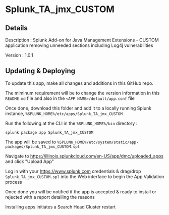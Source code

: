 # Splunk_TA_jmx_CUSTOM
## Details
Description : Splunk Add-on for Java Management Extensions - CUSTOM application removing unneeded sections including Log4j vulnerabilities

Version : 1.0.1

## Updating & Deploying
To update this app, make all changes and additions in this GitHub repo.

The miminum requirement will be to change the version information in this `README.md` file and also in the `<APP NAME>/default/app.conf` file

Once done, download this folder and add it to a locally running Splunk instance, `%SPLUNK_HOME%/etc/apps/Splunk_TA_jmx_CUSTOM`

Run the following at the CLI in the `%SPLUNK_HOME%/bin` directory :
```
splunk package app Splunk_TA_jmx_CUSTOM
```  
The app will be saved to `%SPLUNK_HOME%/etc/system/static/app-packages/Splunk_TA_jmx_CUSTOM.spl`

Navigate to https://illinois.splunkcloud.com/en-US/app/dmc/uploaded_apps and click "Upload App"
    
Log in with your https://www.splunk.com credentials & drag/drop `Splunk_TA_jmx_CUSTOM.spl` into the Web interface to begin the App Validation process

Once done you will be notified if the app is accepted & ready to install or rejected with a report detailing the reasons

Installing apps initiates a Search Head Cluster restart
